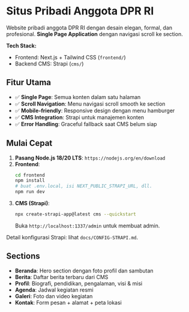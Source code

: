 # Situs Pribadi Anggota DPR RI

Website pribadi anggota DPR RI dengan desain elegan, formal, dan profesional. **Single Page Application** dengan navigasi scroll ke section.

**Tech Stack:**
- Frontend: Next.js + Tailwind CSS (`frontend/`)
- Backend CMS: Strapi (`cms/`)

## Fitur Utama
- ✅ **Single Page**: Semua konten dalam satu halaman
- ✅ **Scroll Navigation**: Menu navigasi scroll smooth ke section
- ✅ **Mobile-friendly**: Responsive design dengan menu hamburger
- ✅ **CMS Integration**: Strapi untuk manajemen konten
- ✅ **Error Handling**: Graceful fallback saat CMS belum siap

## Mulai Cepat
1. **Pasang Node.js 18/20 LTS**: `https://nodejs.org/en/download`
2. **Frontend**:
   ```bash
   cd frontend
   npm install
   # buat .env.local, isi NEXT_PUBLIC_STRAPI_URL, dll.
   npm run dev
   ```
3. **CMS (Strapi)**:
   ```bash
   npx create-strapi-app@latest cms --quickstart
   ```
   Buka `http://localhost:1337/admin` untuk membuat admin.

Detail konfigurasi Strapi: lihat `docs/CONFIG-STRAPI.md`.

## Sections
- **Beranda**: Hero section dengan foto profil dan sambutan
- **Berita**: Daftar berita terbaru dari CMS
- **Profil**: Biografi, pendidikan, pengalaman, visi & misi
- **Agenda**: Jadwal kegiatan resmi
- **Galeri**: Foto dan video kegiatan
- **Kontak**: Form pesan + alamat + peta lokasi
